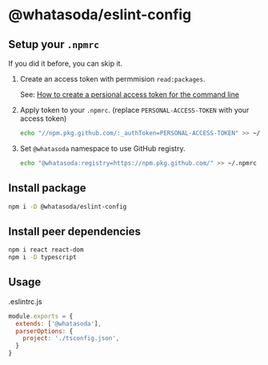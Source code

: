 # @whatasoda/eslint-config

## Setup your `.npmrc`
If you did it before, you can skip it.
1. Create an access token with permmision `read:packages`.

    See: [How to create a persional access token for the command line](https://help.github.com/en/articles/creating-a-personal-access-token-for-the-command-line)

2. Apply token to your `.npmrc`. (replace `PERSONAL-ACCESS-TOKEN` with your access token)
    ```sh
    echo "//npm.pkg.github.com/:_authToken=PERSONAL-ACCESS-TOKEN" >> ~/.npmrc
    ```

3. Set `@whatasoda` namespace to use GitHub registry.
    ```sh
    echo "@whatasoda:registry=https://npm.pkg.github.com/" >> ~/.npmrc
    ```

## Install package
```sh
npm i -D @whatasoda/eslint-config
```

## Install peer dependencies
```sh
npm i react react-dom
npm i -D typescript
```

## Usage
.eslintrc.js
```js
module.exports = {
  extends: ['@whatasoda'],
  parserOptions: {
    project: './tsconfig.json',
  }
}
```
